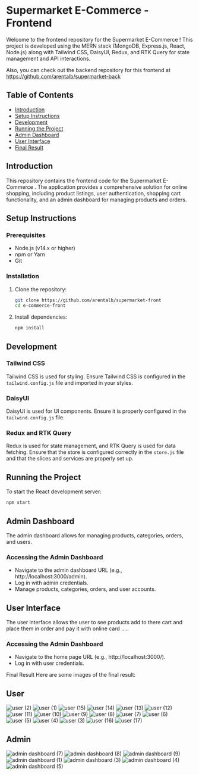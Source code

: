 # Supermarket E-Commerce  - Frontend
Welcome to the frontend repository for the Supermarket E-Commerce ! This project is developed using the MERN stack (MongoDB, Express.js, React, Node.js) along with Tailwind CSS, DaisyUI, Redux, and RTK Query for state management and API interactions.

Also, you can check out the backend repository for this frontend at https://github.com/arentalb/supermarket-back

## Table of Contents

- [Introduction](#introduction)
- [Setup Instructions](#setup-instructions)
- [Development](#development)
- [Running the Project](#running-the-project)
- [Admin Dashboard](#admin-dashboard)
- [User Interface](#admin-dashboard)
- [Final Result](#final-result)

## Introduction

This repository contains the frontend code for the Supermarket E-Commerce . The application provides a comprehensive solution for online shopping, including product listings, user authentication, shopping cart functionality, and an admin dashboard for managing products and orders. 

## Setup Instructions

### Prerequisites

- Node.js (v14.x or higher)
- npm or Yarn
- Git

### Installation

1. Clone the repository:
    ```bash
    git clone https://github.com/arentalb/supermarket-front
    cd e-commerce-front
    ```
2. Install dependencies:
    ```bash
    npm install
    ```

## Development

### Tailwind CSS

Tailwind CSS is used for styling. Ensure Tailwind CSS is configured in the `tailwind.config.js` file and imported in your styles.

### DaisyUI

DaisyUI is used for UI components. Ensure it is properly configured in the `tailwind.config.js` file.

### Redux and RTK Query

Redux is used for state management, and RTK Query is used for data fetching. Ensure that the store is configured correctly in the `store.js` file and that the slices and services are properly set up.

## Running the Project

To start the React development server:

```bash
npm start
```

## Admin Dashboard
The admin dashboard allows for managing products, categories, orders, and users.


### Accessing the Admin Dashboard
- Navigate to the admin dashboard URL (e.g., http://localhost:3000/admin).
- Log in with admin credentials.
- Manage products, categories, orders, and user accounts.

## User Interface
The user interface allows the user to see products add to there cart and place them in order and pay it with online card .....

### Accessing the Admin Dashboard
- Navigate to the home page URL (e.g., http://localhost:3000/).
- Log in with user credentials.

Final Result
Here are some images of the final result:

## User

![user (2)](https://github.com/arentalb/store-front/assets/70669302/fe0906f2-ee84-4d5c-93aa-15291c08bdc9)
![user (1)](https://github.com/arentalb/store-front/assets/70669302/dc5501a4-9429-40fc-adcb-7173d27915aa)
![user (15)](https://github.com/arentalb/store-front/assets/70669302/d89cef46-f3c9-49d9-b9e6-28de479bec17)
![user (14)](https://github.com/arentalb/store-front/assets/70669302/596defc9-b2b3-4fe1-a2fc-ae8bb02f53a8)
![user (13)](https://github.com/arentalb/store-front/assets/70669302/2aa7f0c5-770a-4292-9740-223e1c331ffc)
![user (12)](https://github.com/arentalb/store-front/assets/70669302/bb3b5a69-4e04-4e99-a9d6-3c01c4ba52f6)
![user (11)](https://github.com/arentalb/store-front/assets/70669302/ba623a4a-4854-420b-8249-2e08495b8272)
![user (10)](https://github.com/arentalb/store-front/assets/70669302/851e68e2-b644-4655-8c75-bf0a08ddde8d)
![user (9)](https://github.com/arentalb/store-front/assets/70669302/80bc8f2f-1d30-4837-b276-a5a095f047b6)
![user (8)](https://github.com/arentalb/store-front/assets/70669302/61f7585c-cf26-40ad-8421-891c5aaaf787)
![user (7)](https://github.com/arentalb/store-front/assets/70669302/16881fc0-697a-46fd-84c0-4aec817eec40)
![user (6)](https://github.com/arentalb/store-front/assets/70669302/a11b92f7-fb59-44e8-83f6-61b52d742d32)
![user (5)](https://github.com/arentalb/store-front/assets/70669302/8da9b364-1f76-45ad-8ba1-b08776722224)
![user (4)](https://github.com/arentalb/store-front/assets/70669302/ccd0616a-bee0-4dd9-ba2a-546e33fb9596)
![user (3)](https://github.com/arentalb/store-front/assets/70669302/a23954e7-14f8-424e-8398-27fa30bbdb20)
![user (16)](https://github.com/arentalb/store-front/assets/70669302/6c2de357-f4c3-4c38-98d5-b569945abdfa)
![user (17)](https://github.com/arentalb/store-front/assets/70669302/a565f68d-f5b0-42cf-a9fd-bb83963dc9e9)

## Admin 

![admin dashboard (7)](https://github.com/arentalb/store-front/assets/70669302/50f03f73-beab-4b50-a8c1-2288522ef6c9)
![admin dashboard (8)](https://github.com/arentalb/store-front/assets/70669302/7595ee6e-e0ec-4b1c-aa17-d95092ca5599)
![admin dashboard (9)](https://github.com/arentalb/store-front/assets/70669302/5b8a8e46-8ca4-4fd5-804c-92ad38476c84)
![admin dashboard (1)](https://github.com/arentalb/store-front/assets/70669302/aae1194e-d544-451a-9da7-a4dd70d8f7be)
![admin dashboard (3)](https://github.com/arentalb/store-front/assets/70669302/548d898e-cee4-4346-b5c2-378e39fedd7a)
![admin dashboard (4)](https://github.com/arentalb/store-front/assets/70669302/73d61add-93d5-43e3-b79b-b8fdb722d791)
![admin dashboard (5)](https://github.com/arentalb/store-front/assets/70669302/a717251c-5556-469a-b706-2aa5e4bc23fb)


